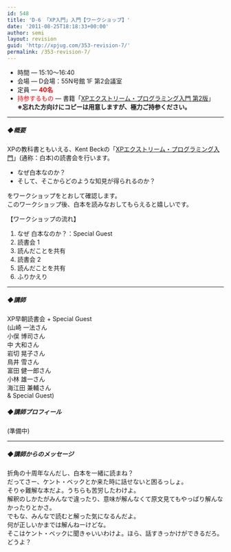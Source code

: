 ```yaml
---
id: 548
title: 'D-6 「XP入門」入門【ワークショップ】'
date: '2011-08-25T18:18:33+00:00'
author: semi
layout: revision
guid: 'http://xpjug.com/353-revision-7/'
permalink: /353-revision-7/
---
```


- 時間 — 15:10～16:40
- 会場 — D会場：55N号館 1F 第2会議室
- 定員 — **<font color="red">40名</font>**
- <font color="red">持参するもの</font> — 書籍「[XPエクストリーム・プログラミング入門 第2版](http://www.amazon.co.jp/dp/4894716852/)」  
    **※忘れた方向けにコピーは用意しますが、極力ご持参ください。**

---

##### ◆概要

XPの教科書ともいえる、Kent Beckの「[XPエクストリーム・プログラミング入門](http://www.amazon.co.jp/dp/4894716852/)」(通称：白本)の読書会を行います。

- なぜ白本なのか？
- そして、そこからどのような知見が得られるのか？

をワークショップをとおして確認します。  
このワークショップ後、白本を読みなおしてもらえると嬉しいです。

【ワークショップの流れ】

1. なぜ 白本なのか？：Special Guest
2. 読書会 1
3. 読んだことを共有
4. 読書会 2
5. 読んだことを共有
6. ふりかえり

---

##### ◆講師

XP早朝読書会 + Special Guest  
(山崎 一法さん  
小俣 博司さん  
中 大和さん  
岩切 晃子さん  
鳥井 雪さん  
富田 健一郎さん  
小林 雄一さん  
海江田 兼輔さん  
&amp; Special Guest)

##### ◆講師プロフィール

(準備中)

---

##### ◆講師からのメッセージ

折角の十周年なんだし、白本を一緒に読まね？  
だってさー、ケント・ベックとか来た時に話せないと困るっしょ。  
そりゃ難解な本だよ。うちらも苦労したわけよ。  
解釈のしかたがみんなで違ったり、意味が解んなくて原文見てもやっぱり解んなかったりとかさ。  
でもな、みんなで読むと解った気になるんだよ。  
何が正しいかまでは解んねーけどな。  
そこはケント・ベックに聞きゃいいわけよ。ほら、話すきっかけができるだろ。  
どうよ？
